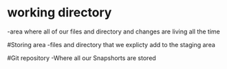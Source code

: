 # working directory
-area where all of our files and directory and changes are living all the time

#Storing area
-files and directory that we explicty add to the staging area

#Git repository
-Where all our Snapshorts are stored